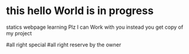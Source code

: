 # this hello World is in progress

statics webpage learning
Plz I can Work with you instead you get copy of my project

#all right special
#all right reserve by the owner
